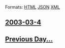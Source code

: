 
Formats: [HTML](2003/03/4/index.html)  [JSON](2003/03/4/index.json)  [XML](2003/03/4/index.xml)  

## [2003-03-4](/news/2003/03/4/index.md)

## [Previous Day...](/news/2003/03/3/index.md)

